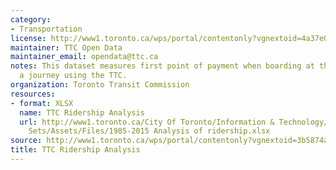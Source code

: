 ```yaml
---
category:
- Transportation
license: http://www1.toronto.ca/wps/portal/contentonly?vgnextoid=4a37e03bb8d1e310VgnVCM10000071d60f89RCRD
maintainer: TTC Open Data
maintainer_email: opendata@ttc.ca
notes: This dataset measures first point of payment when boarding at the start of
  a journey using the TTC.
organization: Toronto Transit Commission
resources:
- format: XLSX
  name: TTC Ridership Analysis
  url: http://www1.toronto.ca/City Of Toronto/Information & Technology/Open Data/Data
    Sets/Assets/Files/1985-2015 Analysis of ridership.xlsx
source: http://www1.toronto.ca/wps/portal/contentonly?vgnextoid=3b5874a21d6e8410VgnVCM10000071d60f89RCRD&vgnextchannel=1a66e03bb8d1e310VgnVCM10000071d60f89RCRD
title: TTC Ridership Analysis
---
```

